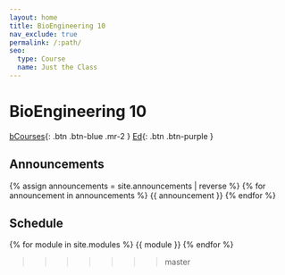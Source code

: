 ```yaml
---
layout: home
title: BioEngineering 10
nav_exclude: true
permalink: /:path/
seo:
  type: Course
  name: Just the Class
---
```


# BioEngineering 10
[bCourses](https://bcourses.berkeley.edu/courses/1526813){: .btn .btn-blue .mr-2 }
[Ed](https://edstem.org/us/courses/41881/discussion/){: .btn .btn-purple }

## Announcements

{% assign announcements = site.announcements | reverse %}
{% for announcement in announcements %}
{{ announcement }}
{% endfor %}

## Schedule

{% for module in site.modules %}
{{ module }}
{% endfor %}
>>>>>>> master
